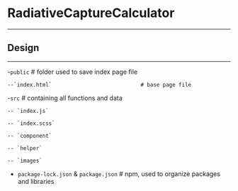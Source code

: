 # RadiativeCaptureCalculator
---

## Design

---

-`public`                                     # folder used to save index page file

    --`index.html`                            # base page file

-`src`                                        # containing all functions and data

    -- `index.js`

    -- `index.scss`

    -- `component`

    -- `helper`
    
    -- `images`

- `package-lock.json` & `package.json`        # npm, used to organize packages and libraries